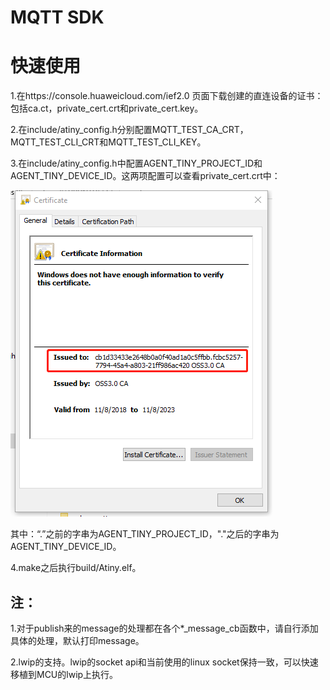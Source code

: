 # MQTT SDK
# 快速使用


1.在https://console.huaweicloud.com/ief2.0 页面下载创建的直连设备的证书：包括ca.ct，private_cert.crt和private_cert.key。

2.在include/atiny_config.h分别配置MQTT_TEST_CA_CRT，MQTT_TEST_CLI_CRT和MQTT_TEST_CLI_KEY。

3.在include/atiny_config.h中配置AGENT_TINY_PROJECT_ID和AGENT_TINY_DEVICE_ID。这两项配置可以查看private_cert.crt中：

![](./doc/produceid.png)

其中：“.”之前的字串为AGENT_TINY_PROJECT_ID，"."之后的字串为AGENT_TINY_DEVICE_ID。

4.make之后执行build/Atiny.elf。

## 注：

1.对于publish来的message的处理都在各个*_message_cb函数中，请自行添加具体的处理，默认打印message。

2.lwip的支持。lwip的socket api和当前使用的linux socket保持一致，可以快速移植到MCU的lwip上执行。